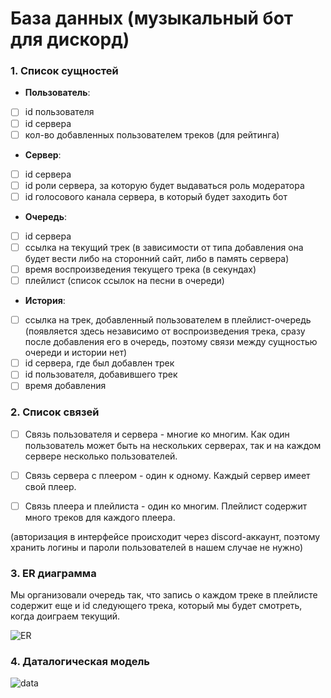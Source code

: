 # База данных (музыкальный бот для дискорд)

### 1. Список сущностей

- **Пользователь**:
- [ ] id пользователя
- [ ] id cервера
- [ ] кол-во добавленных пользователем треков (для рейтинга)
- **Сервер**:
- [ ] id сервера 
- [ ] id роли сервера, за которую будет выдаваться роль модератора
- [ ] id голосового канала сервера, в который будет заходить бот
- **Очередь**:
- [ ] id сервера
- [ ] ссылка на текущий трек (в зависимости от типа добавления она будет вести либо на сторонний сайт, либо в память сервера)
- [ ] время воспроизведения текущего трека (в секундах)
- [ ] плейлист (список ссылок на песни в очереди)
- **История**:
- [ ] ссылка на трек, добавленный пользователем в плейлист-очередь (появляется здесь независимо от воспроизведения трека, сразу после добавления его в очередь, поэтому связи между сущностью очереди и истории нет)
- [ ] id сервера, где был добавлен трек
- [ ] id пользователя, добавившего трек
- [ ] время добавления

### 2. Список связей
- [ ] Связь пользователя и сервера - многие ко многим. Как один пользователь может быть на нескольких серверах, так и на каждом сервере несколько пользователей.
- [ ] Связь сервера с плеером - один к одному. Каждый сервер имеет свой плеер.
- [ ] Связь плеера и плейлиста - один ко многим. Плейлист содержит много треков для каждого плеера.


(авторизация в интерфейсе происходит через discord-аккаунт, поэтому хранить логины и пароли пользователей в нашем случае не нужно)

### 3. ER диаграмма
Мы организовали очередь так, что запись о каждом треке в плейлисте содержит еще и id следующего трека, который мы будет смотреть, когда доиграем текущий.

![ER](https://media.discordapp.net/attachments/755814596383735848/913706971327238144/2_2.png?width=981&height=553)

### 4. Даталогическая модель
![data](https://media.discordapp.net/attachments/755814596383735848/913706971541159936/ed3154392ff011d8.png?width=1217&height=488)
